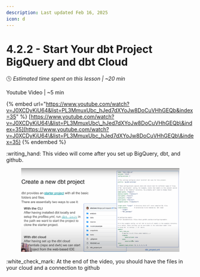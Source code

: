 ```yaml
---
description: Last updated Feb 16, 2025
icon: d
---
```


# 4.2.2 - Start Your dbt Project BigQuery and dbt Cloud

:clock4:  _Estimated time spent on this lesson | \~20 min_

Youtube Video | \~5 min

{% embed url="https://www.youtube.com/watch?v=J0XCDyKiU64&list=PL3MmuxUbc_hJed7dXYoJw8DoCuVHhGEQb&index=35" %}
[https://www.youtube.com/watch?v=J0XCDyKiU64\&list=PL3MmuxUbc\_hJed7dXYoJw8DoCuVHhGEQb\&index=35](https://www.youtube.com/watch?v=J0XCDyKiU64\&list=PL3MmuxUbc_hJed7dXYoJw8DoCuVHhGEQb\&index=35)
{% endembed %}

:writing\_hand: This video will come after you set up BigQuery, dbt, and github.

<figure><img src="../../.gitbook/assets/Screen Shot 2025-02-16 at 4.12.28 PM.png" alt=""><figcaption></figcaption></figure>

:white\_check\_mark: At the end of the video, you should have the files in your cloud and a connection to github
